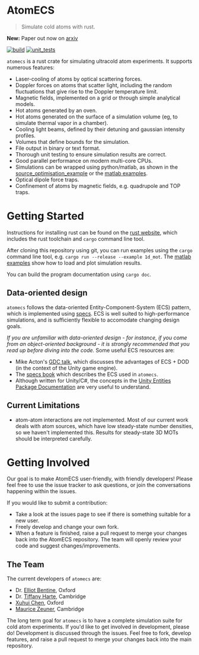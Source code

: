 # AtomECS
> Simulate cold atoms with rust.
 
**New:** Paper out now on [arxiv](https://arxiv.org/abs/2105.06447)

[![build](https://github.com/TeamAtomECS/AtomECS/actions/workflows/build.yml/badge.svg)](https://github.com/TeamAtomECS/AtomECS/actions/workflows/build.yml) [![unit_tests](https://github.com/TeamAtomECS/AtomECS/actions/workflows/unit-tests.yml/badge.svg)](https://github.com/TeamAtomECS/AtomECS/actions/workflows/unit-tests.yml)

`atomecs` is a rust crate for simulating ultracold atom experiments. It supports numerous features:
* Laser-cooling of atoms by optical scattering forces.
* Doppler forces on atoms that scatter light, including the random fluctuations that give rise to the Doppler temperature limit.
* Magnetic fields, implemented on a grid or through simple analytical models.
* Hot atoms generated by an oven.
* Hot atoms generated on the surface of a simulation volume (eg, to simulate thermal vapor in a chamber).
* Cooling light beams, defined by their detuning and gaussian intensity profiles.
* Volumes that define bounds for the simulation.
* File output in binary or text format.
* Thorough unit testing to ensure simulation results are correct.
* Good parallel performance on modern multi-core CPUs.
* Simulations can be wrapped using python/matlab, as shown in the [source_optimisation_example](https://github.com/TeamAtomECS/source_optimisation_example) or the [matlab examples](https://github.com/TeamAtomECS/matlab_examples).
* Optical dipole force traps.
* Confinement of atoms by magnetic fields, e.g. quadrupole and TOP traps.

# Getting Started

Instructions for installing rust can be found on the [rust website](https://www.rust-lang.org/tools/install), which includes the rust toolchain and `cargo` command line tool.

After cloning this repository using git, you can run examples using the `cargo` command line tool, e.g. `cargo run --release --example 1d_mot`.
The [matlab examples](https://github.com/TeamAtomECS/matlab_examples) show how to load and plot simulation results.

You can build the program documentation using `cargo doc`.

## Data-oriented design

`atomecs` follows the data-oriented Entity-Component-System (ECS) pattern, which is implemented using [specs](https://github.com/slide-rs/specs).
ECS is well suited to high-performance simulations, and is sufficiently flexible to accomodate changing design goals.

_If you are unfamiliar with data-oriented design - for instance, if you come from an object-oriented background - it is strongly recommended that you read up before diving into the code._ Some useful ECS resources are:
* Mike Acton's [GDC talk](https://www.youtube.com/watch?v=p65Yt20pw0g), which discusses the advantages of ECS + DOD (in the context of the Unity game engine).
* The [specs book](https://specs.amethyst.rs/docs/tutorials/) which describes the ECS used in `atomecs`.
* Although written for Unity/C#, the concepts in the [Unity Entities Package Documentation](https://docs.unity3d.com/Packages/com.unity.entities@0.14/manual/ecs_core.html) are very useful to understand.

## Current Limitations

* atom-atom interactions are not implemented. Most of our current work deals with atom sources, which have low steady-state number densities, so we haven't implemented this. Results for steady-state 3D MOTs should be interpreted carefully.

# Getting Involved

Our goal is to make AtomECS user-friendly, with friendly developers! Please feel free to use the issue tracker to ask questions, or join the conversations happening within the issues.

If you would like to submit a contribution:
* Take a look at the issues page to see if there is something suitable for a new user.
* Freely develop and change your own fork.
* When a feature is finished, raise a pull request to merge your changes back into the AtomECS repository. The team will openly review your code and suggest changes/improvements.

## The Team

The current developers of `atomecs` are:
* Dr. [Elliot Bentine](https://github.com/ElliotB256), Oxford
* Dr. [Tiffany Harte](https://github.com/tiffanyharte), Cambridge
* [Xuhui Chen](https://github.com/Pi-sun), Oxford
* [Maurice Zeuner](https://github.com/MauriceZeuner), Cambridge

The long term goal for `atomecs` is to have a complete simulation suite for cold atom experiments.
If you'd like to get involved in development, please do!
Development is discussed through the issues. Feel free to fork, develop features, and raise a pull request to merge your changes back into the main repository.
